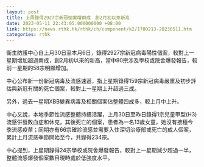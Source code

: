 ```yaml
---
layout: post
title: 上周錄得2927宗新冠個案增兩成　創2月初以來新高
date: 2023-05-11 22:43:05.000000000 +08:00
link: https://news.rthk.hk/rthk/ch/component/k2/1700213-20230511.htm
categories: rthk
---
```


衞生防護中心自上月30日至本月6日，錄得2927宗新冠病毒陽性個案，較對上一星期增加超過兩成，創2月初以來的新高，當中80宗涉及學校或院舍爆發報告，較前一星期的58宗明顯增加。

中心公布新一份新冠病毒及流感速遞，指上星期錄得159宗新冠病毒嚴重及初步評估與新冠有關的死亡個案，較對上一星期上升超過三成。

另外，過去一星期XBB變異病毒及相關個案佔整體四成多，較上月中上升。

中心又說，本地季節性流感整體持續活躍，上月30日至昨日錄得1宗兒童甲型(H3)流感併發敗血症和休克，其後死亡的個案，患者為一名13歲女童，她沒有接種今季流感疫苗；同期亦有66宗確診流感並需要入住深切治療部或死亡的成人個案，累計上月流感季節開始至今，共錄得234宗。

中心提到，上星期錄得24宗學校或院舍爆發報告，較對上一星期減少超過一半，整體流感爆發個案數目現時處於低強度水平。
